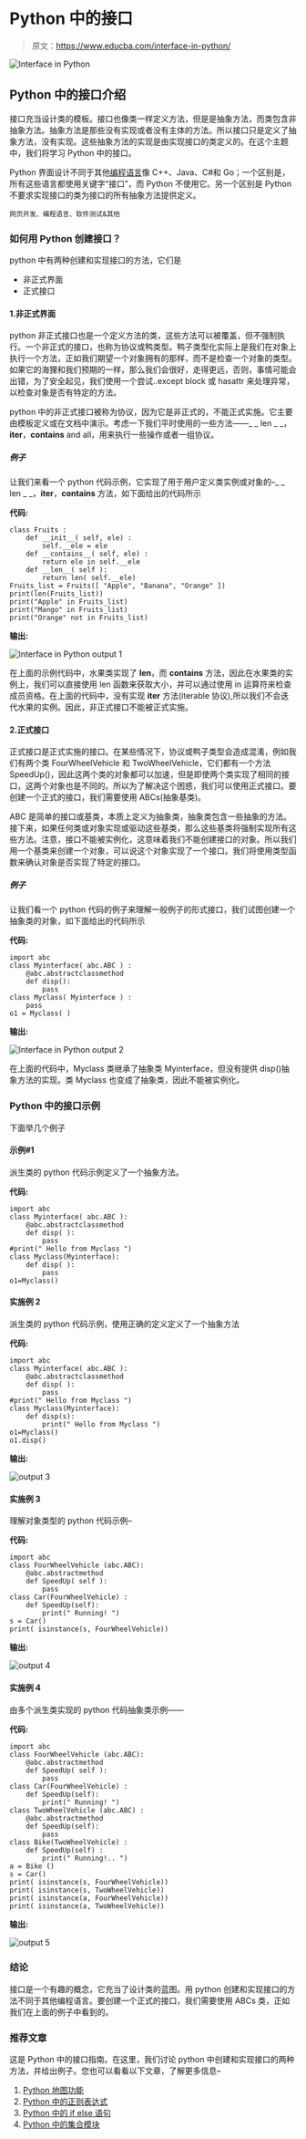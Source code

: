 # Python 中的接口

> 原文：<https://www.educba.com/interface-in-python/>

![Interface in Python](img/964c73558a836c4d89f5a270323e9e14.png)



## Python 中的接口介绍

接口充当设计类的模板。接口也像类一样定义方法，但是是抽象方法，而类包含非抽象方法。抽象方法是那些没有实现或者没有主体的方法。所以接口只是定义了抽象方法，没有实现。这些抽象方法的实现是由实现接口的类定义的。在这个主题中，我们将学习 Python 中的接口。

Python 界面设计不同于其他[编程语言](https://www.educba.com/what-is-a-programming-language/)像 C++、Java、C#和 Go；一个区别是，所有这些语言都使用关键字“接口”，而 Python 不使用它。另一个区别是 Python 不要求实现接口的类为接口的所有抽象方法提供定义。

<small>网页开发、编程语言、软件测试&其他</small>

### 如何用 Python 创建接口？

python 中有两种创建和实现接口的方法，它们是

*   非正式界面
*   正式接口

#### 1.非正式界面

python 非正式接口也是一个定义方法的类，这些方法可以被覆盖，但不强制执行。一个非正式的接口，也称为协议或鸭类型。鸭子类型化实际上是我们在对象上执行一个方法，正如我们期望一个对象拥有的那样，而不是检查一个对象的类型。如果它的海狸和我们预期的一样，那么我们会很好，走得更远，否则，事情可能会出错，为了安全起见，我们使用一个尝试..except block 或 hasattr 来处理异常，以检查对象是否有特定的方法。

python 中的非正式接口被称为协议，因为它是非正式的，不能正式实施。它主要由模板定义或在文档中演示。考虑一下我们平时使用的一些方法——_ _ len _ _，__iter__，__contains__ and all，用来执行一些操作或者一组协议。

##### 例子

让我们来看一个 python 代码示例，它实现了用于用户定义类实例或对象的–_ _ len _ _，__iter__，__contains__ 方法，如下面给出的代码所示

**代码:**

```
class Fruits :
    def __init__( self, ele) :
        self.__ele = ele
    def __contains__( self, ele) :
        return ele in self.__ele
    def __len__( self ):
        return len( self.__ele)
Fruits_list = Fruits([ "Apple", "Banana", "Orange" ])
print(len(Fruits_list))
print("Apple" in Fruits_list)
print("Mango" in Fruits_list)
print("Orange" not in Fruits_list)
```

**输出:**

![Interface in Python output 1](img/23f7185d243dcadb24ac079fe9fe4cc4.png)



在上面的示例代码中，水果类实现了 __len__，而 __contains__ 方法，因此在水果类的实例上，我们可以直接使用 len 函数来获取大小，并可以通过使用 in 运算符来检查成员资格。在上面的代码中，没有实现 __iter__ 方法(iterable 协议),所以我们不会迭代水果的实例。因此，非正式接口不能被正式实施。

#### 2.正式接口

正式接口是正式实施的接口。在某些情况下，协议或鸭子类型会造成混淆，例如我们有两个类 FourWheelVehicle 和 TwoWheelVehicle，它们都有一个方法 SpeedUp()，因此这两个类的对象都可以加速，但是即使两个类实现了相同的接口，这两个对象也是不同的。所以为了解决这个困惑，我们可以使用正式接口。要创建一个正式的接口，我们需要使用 ABCs(抽象基类)。

ABC 是简单的接口或基类，本质上定义为抽象类，抽象类包含一些抽象的方法。接下来，如果任何类或对象实现或驱动这些基类，那么这些基类将强制实现所有这些方法。注意，接口不能被实例化，这意味着我们不能创建接口的对象。所以我们用一个基类来创建一个对象，可以说这个对象实现了一个接口。我们将使用类型函数来确认对象是否实现了特定的接口。

##### 例子

让我们看一个 python 代码的例子来理解一般例子的形式接口，我们试图创建一个抽象类的对象，如下面给出的代码所示

**代码:**

```
import abc
class Myinterface( abc.ABC ) :
    @abc.abstractclassmethod
    def disp():
        pass
class Myclass( Myinterface ) :
    pass
o1 = Myclass( )
```

**输出:**

![Interface in Python output 2](img/f5ed9598ad7e0ad1fcb979aed45c68fb.png)



在上面的代码中，Myclass 类继承了抽象类 Myinterface，但没有提供 disp()抽象方法的实现。类 Myclass 也变成了抽象类，因此不能被实例化。

### Python 中的接口示例

下面举几个例子

#### 示例#1

派生类的 python 代码示例定义了一个抽象方法。

**代码:**

```
import abc
class Myinterface( abc.ABC ):
    @abc.abstractclassmethod
    def disp( ):
        pass
#print(" Hello from Myclass ")
class Myclass(Myinterface):
    def disp( ):
        pass
o1=Myclass()
```

#### 实施例 2

派生类的 python 代码示例，使用正确的定义定义了一个抽象方法

**代码:**

```
import abc
class Myinterface( abc.ABC ):
    @abc.abstractclassmethod
    def disp( ):
        pass
#print(" Hello from Myclass ")
class Myclass(Myinterface):
    def disp(s):
        print(" Hello from Myclass ")
o1=Myclass()
o1.disp()
```

**输出:**

![output 3](img/0c4b0e764779ef17ad4d9e5fb7710105.png)



#### 实施例 3

理解对象类型的 python 代码示例–

**代码:**

```
import abc
class FourWheelVehicle (abc.ABC):
    @abc.abstractmethod
    def SpeedUp( self ):
        pass
class Car(FourWheelVehicle) :
    def SpeedUp(self):
        print(" Running! ")
s = Car()
print( isinstance(s, FourWheelVehicle))
```

**输出:**

![output 4](img/62c38723f3d8f53ad22c460554d4692d.png)



#### 实施例 4

由多个派生类实现的 python 代码抽象类示例——

**代码:**

```
import abc
class FourWheelVehicle (abc.ABC):
    @abc.abstractmethod
    def SpeedUp( self ):
        pass
class Car(FourWheelVehicle) :
    def SpeedUp(self):
        print(" Running! ")
class TwoWheelVehicle (abc.ABC) :
    @abc.abstractmethod
    def SpeedUp(self):
        pass
class Bike(TwoWheelVehicle) :
    def SpeedUp(self) :
        print(" Running!.. ")
a = Bike ()
s = Car()
print( isinstance(s, FourWheelVehicle))
print( isinstance(s, TwoWheelVehicle))
print( isinstance(a, FourWheelVehicle))
print( isinstance(a, TwoWheelVehicle))
```

**输出:**

![output 5](img/dcab2d0021aa60a32cd0bb30a5afea25.png)



### 结论

接口是一个有趣的概念，它充当了设计类的蓝图。用 python 创建和实现接口的方法不同于其他编程语言。要创建一个正式的接口，我们需要使用 ABCs 类，正如我们在上面的例子中看到的。

### 推荐文章

这是 Python 中的接口指南。在这里，我们讨论 python 中创建和实现接口的两种方法，并给出例子。您也可以看看以下文章，了解更多信息–

1.  [Python 地图功能](https://www.educba.com/python-map-function/)
2.  [Python 中的正则表达式](https://www.educba.com/regular-expression-in-python/)
3.  [Python 中的 if else 语句](https://www.educba.com/if-else-statement-in-python/)
4.  [Python 中的集合模块](https://www.educba.com/collection-module-in-python/)





